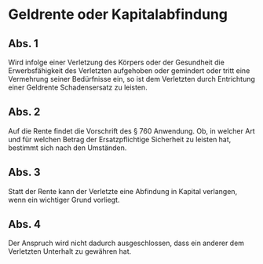 # Geldrente oder Kapitalabfindung



## Abs. 1

 Wird infolge einer Verletzung des Körpers oder der Gesundheit die Erwerbsfähigkeit des Verletzten aufgehoben oder gemindert oder tritt eine Vermehrung seiner Bedürfnisse ein, so ist dem Verletzten durch Entrichtung einer Geldrente Schadensersatz zu leisten.

## Abs. 2

 Auf die Rente findet die Vorschrift des § 760 Anwendung. Ob, in welcher Art und für welchen Betrag der Ersatzpflichtige Sicherheit zu leisten hat, bestimmt sich nach den Umständen.

## Abs. 3

 Statt der Rente kann der Verletzte eine Abfindung in Kapital verlangen, wenn ein wichtiger Grund vorliegt.

## Abs. 4

 Der Anspruch wird nicht dadurch ausgeschlossen, dass ein anderer dem Verletzten Unterhalt zu gewähren hat. 

